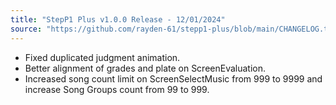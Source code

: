 ```yaml
---
title: "StepP1 Plus v1.0.0 Release - 12/01/2024"
source: "https://github.com/rayden-61/stepp1-plus/blob/main/CHANGELOG.txt"
---
```

- Fixed duplicated judgment animation.
- Better alignment of grades and plate on ScreenEvaluation.
- Increased song count limit on ScreenSelectMusic from 999 to 9999 and increase Song Groups count from 99 to 999.